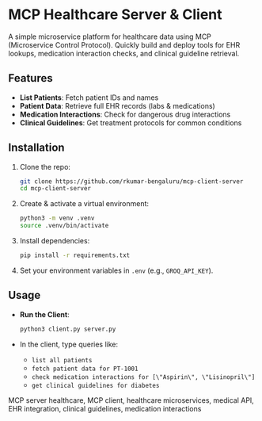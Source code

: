 # MCP Healthcare Server & Client

A simple microservice platform for healthcare data using MCP (Microservice Control Protocol). Quickly build and deploy tools for EHR lookups, medication interaction checks, and clinical guideline retrieval.

## Features

* **List Patients**: Fetch patient IDs and names
* **Patient Data**: Retrieve full EHR records (labs & medications)
* **Medication Interactions**: Check for dangerous drug interactions
* **Clinical Guidelines**: Get treatment protocols for common conditions


## Installation

1. Clone the repo:

   ```bash
   git clone https://github.com/rkumar-bengaluru/mcp-client-server
   cd mcp-client-server
   ```
2. Create & activate a virtual environment:

   ```bash
   python3 -m venv .venv
   source .venv/bin/activate
   ```
3. Install dependencies:

   ```bash
   pip install -r requirements.txt
   ```
4. Set your environment variables in `.env` (e.g., `GROQ_API_KEY`).

## Usage
<!-- 
* **Start the Server**:

  ```bash
  python3 server.py
  ``` -->
* **Run the Client**:

  ```bash
  python3 client.py server.py
  ```
* In the client, type queries like:

  * `list all patients`
  * `fetch patient data for PT-1001`
  * `check medication interactions for [\"Aspirin\", \"Lisinopril\"]`
  * `get clinical guidelines for diabetes`


MCP server healthcare, MCP client, healthcare microservices, medical API, EHR integration, clinical guidelines, medication interactions
